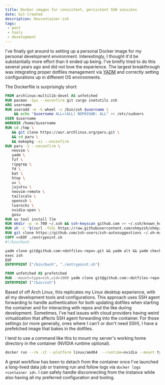 ```yaml
---
title: Docker images for consistent, persistent SSH sessions
date: Git Created
description: Devcontainer-ish
tags: 
 - post
 - tools
 - development
---
```

I've finally got around to setting up a personal Docker image for my personal development environment. Interestingly, I thought it'd be substantially more effort than it
ended up being. I've briefly tried to do this several years ago and did not love the experience. The largest breakthrough was integrating proper dotfiles management via
[YADM](https://yadm.io/) and correctly setting configurations up in different OS environments.

The Dockerfile is surprisingly short:
```dockerfile
FROM archlinux:multilib-devel AS unfetched 
RUN pacman -Syu --noconfirm git cargo inetutils zsh 
ARG username
RUN useradd -m -G wheel -s /bin/zsh $username \
    && echo "$username ALL=(ALL) NOPASSWD: ALL" >> /etc/sudoers 
USER $username
WORKDIR /home/$username
RUN cd /tmp \
   && git clone https://aur.archlinux.org/paru.git \
   && cd paru \
   && makepkg -si --noconfirm 
RUN paru -S --noconfirm \
   neovim \
   yadm \
   fzf \
   ripgrep \
   fd \
   bat \
   htop \
   uv \
   jujutsu \
   neovim-remote \
   tailscale \
   openssh \
   luarocks \
   nvidia-open \
   gosu
RUN uv tool install llm 
RUN mkdir -p -m 700 ~/.ssh && ssh-keyscan github.com >> ~/.ssh/known_hosts 
RUN sh -c "$(curl -fsSL https://raw.githubusercontent.com/ohmyzsh/ohmyzsh/master/tools/install.sh)" "" --unattended 
RUN git clone https://github.com/zsh-users/zsh-autosuggestions ~/.oh-my-zsh/custom/plugins/zsh-autosuggestions 
COPY <<EOF ./entrypoint.sh
#!/bin/bash

yadm clone git@github.com:<dotfiles-repo>.git && yadm alt && yadm checkout -- ~/
exec zsh
EOF
ENTRYPOINT ["/bin/bash", "./entrypoint.sh"]

FROM unfetched AS prefetched
RUN --mount=type=ssh,uid=1000 yadm clone git@github.com:<dotfiles-repo>.git && yadm alt && yadm checkout -- ~/ 
ENTRYPOINT ["/bin/zsh"]
```

Based of off Arch Linux, this replicates my Linux desktop experience, with all my development tools and configurations. This approach uses SSH agent forwarding to handle
authentication for both updating dotfiles when starting the container and for interacting with repos and the like during development. Sometimes, I've had issues with
cloud providers having weird virtualization that affects SSH agent forwarding into the container. For those settings (or more generally, ones where I can't or don't need
SSH), I have a prefetched image that bakes in the dotfiles. 

I tend to use a command like this to mount my server's working home directory in the container (NVIDIA runtime optional). 
```bash
docker run --rm -it --platform linux/amd64  --runtime=nvidia --mount type=bind,src=$SSH_AUTH_SOCK,dst=/agent.sock -e SSH_AUTH_SOCK=/agent.sock --mount type=bind,src=$HOME/,dst=/home/<username>/host-dir <image>
```

A great workflow has been to detach from the container once I've launched a long-lived data job or training run and follow logs via `docker logs <container id>`. I can
safely handle disconnecting from the instance while also having all my preferred configuration and tooling. 

